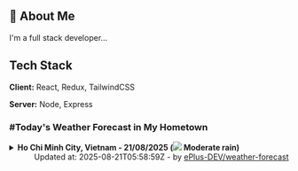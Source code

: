 ## 🚀 About Me
I'm a full stack developer...


## Tech Stack

**Client:** React, Redux, TailwindCSS

**Server:** Node, Express

### #Today's Weather Forecast in My Hometown



<details>
    <summary><b>Ho Chi Minh City, Vietnam - 21/08/2025 (<img src="https://cdn.weatherapi.com/weather/64x64/day/302.png" /> Moderate rain)</b>
    </summary>

    
<table>
    <tr>
        <th>Hour</th>
        <td>00:00</td><td>01:00</td><td>02:00</td><td>03:00</td><td>04:00</td><td>05:00</td><td>06:00</td><td>07:00</td><td>08:00</td><td>09:00</td><td>10:00</td><td>11:00</td><td>12:00</td><td>13:00</td><td>14:00</td><td>15:00</td><td>16:00</td><td>17:00</td><td>18:00</td><td>19:00</td><td>20:00</td><td>21:00</td><td>22:00</td><td>23:00</td>
    </tr>
    <tr>
        <th>Weather</th>
        <td><img src="https://cdn.weatherapi.com/weather/64x64/night/353.png"></img></td><td><img src="https://cdn.weatherapi.com/weather/64x64/night/116.png"></img></td><td><img src="https://cdn.weatherapi.com/weather/64x64/night/116.png"></img></td><td><img src="https://cdn.weatherapi.com/weather/64x64/night/176.png"></img></td><td><img src="https://cdn.weatherapi.com/weather/64x64/night/353.png"></img></td><td><img src="https://cdn.weatherapi.com/weather/64x64/night/353.png"></img></td><td><img src="https://cdn.weatherapi.com/weather/64x64/day/353.png"></img></td><td><img src="https://cdn.weatherapi.com/weather/64x64/day/353.png"></img></td><td><img src="https://cdn.weatherapi.com/weather/64x64/day/263.png"></img></td><td><img src="https://cdn.weatherapi.com/weather/64x64/day/176.png"></img></td><td><img src="https://cdn.weatherapi.com/weather/64x64/day/296.png"></img></td><td><img src="https://cdn.weatherapi.com/weather/64x64/day/296.png"></img></td><td><img src="https://cdn.weatherapi.com/weather/64x64/day/302.png"></img></td><td><img src="https://cdn.weatherapi.com/weather/64x64/day/116.png"></img></td><td><img src="https://cdn.weatherapi.com/weather/64x64/day/176.png"></img></td><td><img src="https://cdn.weatherapi.com/weather/64x64/day/176.png"></img></td><td><img src="https://cdn.weatherapi.com/weather/64x64/day/176.png"></img></td><td><img src="https://cdn.weatherapi.com/weather/64x64/day/266.png"></img></td><td><img src="https://cdn.weatherapi.com/weather/64x64/day/296.png"></img></td><td><img src="https://cdn.weatherapi.com/weather/64x64/night/296.png"></img></td><td><img src="https://cdn.weatherapi.com/weather/64x64/night/266.png"></img></td><td><img src="https://cdn.weatherapi.com/weather/64x64/night/266.png"></img></td><td><img src="https://cdn.weatherapi.com/weather/64x64/night/353.png"></img></td><td><img src="https://cdn.weatherapi.com/weather/64x64/night/266.png"></img></td>
    </tr>
    <tr>
        <th>Condition</th>
        <td width="200px">Light rain shower</td><td width="200px">Partly Cloudy </td><td width="200px">Partly Cloudy </td><td width="200px">Patchy rain nearby</td><td width="200px">Light rain shower</td><td width="200px">Light rain shower</td><td width="200px">Light rain shower</td><td width="200px">Light rain shower</td><td width="200px">Patchy light drizzle</td><td width="200px">Patchy rain nearby</td><td width="200px">Light rain</td><td width="200px">Light rain</td><td width="200px">Moderate rain</td><td width="200px">Partly cloudy</td><td width="200px">Patchy rain nearby</td><td width="200px">Patchy rain nearby</td><td width="200px">Patchy rain nearby</td><td width="200px">Light drizzle</td><td width="200px">Light rain</td><td width="200px">Light rain</td><td width="200px">Light drizzle</td><td width="200px">Light drizzle</td><td width="200px">Light rain shower</td><td width="200px">Light drizzle</td>
    </tr>
    <tr>
        <th>Temperature</th>
        <td>26.2 °C</td><td>26.2 °C</td><td>26.3 °C</td><td>26 °C</td><td>25.1 °C</td><td>24.6 °C</td><td>24.5 °C</td><td>24.7 °C</td><td>24.7 °C</td><td>24.6 °C</td><td>24.9 °C</td><td>24.4 °C</td><td>24 °C</td><td>27.3 °C</td><td>24.3 °C</td><td>24.7 °C</td><td>24.8 °C</td><td>24.7 °C</td><td>24.1 °C</td><td>23.7 °C</td><td>23.7 °C</td><td>23.5 °C</td><td>23.6 °C</td><td>23.6 °C</td>
    </tr>
    <tr>
        <th>Wind</th>
        <td>7.9 kph</td><td>6.8 kph</td><td>6.8 kph</td><td>8.3 kph</td><td>11.5 kph</td><td>12.2 kph</td><td>10.4 kph</td><td>9.4 kph</td><td>10.8 kph</td><td>11.9 kph</td><td>13.3 kph</td><td>14 kph</td><td>15.1 kph</td><td>14.8 kph</td><td>14 kph</td><td>11.9 kph</td><td>9.7 kph</td><td>6.8 kph</td><td>5.4 kph</td><td>6.8 kph</td><td>9 kph</td><td>8.3 kph</td><td>8.3 kph</td><td>7.2 kph</td>
    </tr>
</table>

</details>

<div align="right">
    Updated at: 2025-08-21T05:58:59Z - by <a target="_blank"
        href="https://github.com/ePlus-DEV/weather-forecast">ePlus-DEV/weather-forecast</a>
</div>